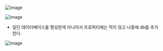 ![image](https://user-images.githubusercontent.com/108928206/200153860-ce6e6314-0193-45fe-b55b-d2ed44ed91a5.png)

![image](https://user-images.githubusercontent.com/108928206/200153875-79bf6e57-797f-4b37-ac1d-c510b62b6dee.png)

- 일단 데이터베이스를 형성한게 아니어서 프로퍼티에는 적지 않고 나중에 db를 추가한다.

![image](https://user-images.githubusercontent.com/108928206/200154225-79278b77-0d7a-4673-b242-84115bb23587.png)
